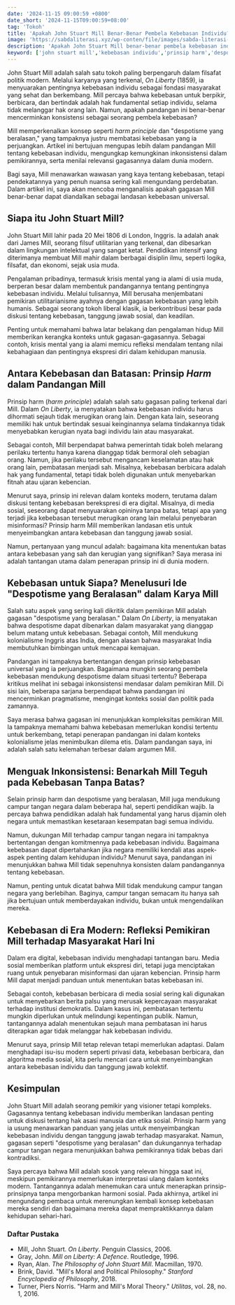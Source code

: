 ```yaml
---
date: '2024-11-15 09:00:59 +0800'
date_short: '2024-11-15T09:00:59+08:00'
tag: 'Tokoh'
title: 'Apakah John Stuart Mill Benar-Benar Pembela Kebebasan Individu?'
image: 'https://sabdaliterasi.xyz/wp-conten/file/images/sabda-literasi-apakah-john-stuart-mill-benar-benar-pembela-kebebasan-individu.jpg'
description: 'Apakah John Stuart Mill benar-benar pembela kebebasan individu? Artikel ini mengupas gagasan Mill, termasuk prinsip harm, despotisme yang beralasan, dan relevan'
keyword: ['john stuart mill','kebebasan individu','prinsip harm','despotisme yang beralasan','filsafat politik','kebebasan dan tanggung jawab','pemikiran mill','relevansi mill di era digital','kritik terhadap mill','filsafat modern','utilitarianism','liberalism','political economy','social theory','on liberty','the subjection of women','a system of logic','individual liberty','personal freedom','autonomy','self-determination','civil liberties','individual rights','freedom of expression','liberty of conscience','harm principle','freedom of speech','limits of liberty','personal autonomy','non-aggression principle','ethical boundaries','rational despotism','enlightened absolutism','benevolent dictatorship','paternalism','rational authority','political theory','political philosophy','governance','state power','democracy','justice','political rights','freedom and responsibility','moral responsibility','ethical accountability','social contract','civic duty','individual obligation','criticism of mill','limitations of utilitarianism','ethical critiques','feminist perspectives','modern objections','contemporary philosophy','modern ethics','postmodernism','analytic philosophy','existentialism','critical theory']
---
```

<p>John Stuart Mill adalah salah satu tokoh paling berpengaruh dalam filsafat politik modern. Melalui karyanya yang terkenal, <em>On Liberty</em> (1859), ia menyuarakan pentingnya kebebasan individu sebagai fondasi masyarakat yang sehat dan berkembang. Mill percaya bahwa kebebasan untuk berpikir, berbicara, dan bertindak adalah hak fundamental setiap individu, selama tidak melanggar hak orang lain. Namun, apakah pandangan ini benar-benar mencerminkan konsistensi sebagai seorang pembela kebebasan?</p><p>Mill memperkenalkan konsep seperti <em>harm principle</em> dan "despotisme yang beralasan," yang tampaknya justru membatasi kebebasan yang ia perjuangkan. Artikel ini bertujuan mengupas lebih dalam pandangan Mill tentang kebebasan individu, mengungkap kemungkinan inkonsistensi dalam pemikirannya, serta menilai relevansi gagasannya dalam dunia modern.</p><p>Bagi saya, Mill menawarkan wawasan yang kaya tentang kebebasan, tetapi pendekatannya yang penuh nuansa sering kali mengundang perdebatan. Dalam artikel ini, saya akan mencoba menganalisis apakah gagasan Mill benar-benar dapat diandalkan sebagai landasan kebebasan universal.</p><h2><strong>Siapa itu John Stuart Mill?</strong></h2><p>John Stuart Mill lahir pada 20 Mei 1806 di London, Inggris. Ia adalah anak dari James Mill, seorang filsuf utilitarian yang terkenal, dan dibesarkan dalam lingkungan intelektual yang sangat ketat. Pendidikan intensif yang diterimanya membuat Mill mahir dalam berbagai disiplin ilmu, seperti logika, filsafat, dan ekonomi, sejak usia muda.</p><p>Pengalaman pribadinya, termasuk krisis mental yang ia alami di usia muda, berperan besar dalam membentuk pandangannya tentang pentingnya kebebasan individu. Melalui tulisannya, Mill berusaha menjembatani pemikiran utilitarianisme ayahnya dengan gagasan kebebasan yang lebih humanis. Sebagai seorang tokoh liberal klasik, ia berkontribusi besar pada diskusi tentang kebebasan, tanggung jawab sosial, dan keadilan.</p><p>Penting untuk memahami bahwa latar belakang dan pengalaman hidup Mill memberikan kerangka konteks untuk gagasan-gagasannya. Sebagai contoh, krisis mental yang ia alami memicu refleksi mendalam tentang nilai kebahagiaan dan pentingnya ekspresi diri dalam kehidupan manusia.</p><h2><strong>Antara Kebebasan dan Batasan: Prinsip </strong><em><strong>Harm</strong></em><strong> dalam Pandangan Mill</strong></h2><p>Prinsip harm (<em>harm principle</em>) adalah salah satu gagasan paling terkenal dari Mill. Dalam <em>On Liberty</em>, ia menyatakan bahwa kebebasan individu harus dihormati sejauh tidak merugikan orang lain. Dengan kata lain, seseorang memiliki hak untuk bertindak sesuai keinginannya selama tindakannya tidak menyebabkan kerugian nyata bagi individu lain atau masyarakat.</p><p>Sebagai contoh, Mill berpendapat bahwa pemerintah tidak boleh melarang perilaku tertentu hanya karena dianggap tidak bermoral oleh sebagian orang. Namun, jika perilaku tersebut mengancam keselamatan atau hak orang lain, pembatasan menjadi sah. Misalnya, kebebasan berbicara adalah hak yang fundamental, tetapi tidak boleh digunakan untuk menyebarkan fitnah atau ujaran kebencian.</p><p>Menurut saya, prinsip ini relevan dalam konteks modern, terutama dalam diskusi tentang kebebasan berekspresi di era digital. Misalnya, di media sosial, seseorang dapat menyuarakan opininya tanpa batas, tetapi apa yang terjadi jika kebebasan tersebut merugikan orang lain melalui penyebaran misinformasi? Prinsip harm Mill memberikan landasan etis untuk menyeimbangkan antara kebebasan dan tanggung jawab sosial.</p><p>Namun, pertanyaan yang muncul adalah: bagaimana kita menentukan batas antara kebebasan yang sah dan kerugian yang signifikan? Saya merasa ini adalah tantangan utama dalam penerapan prinsip ini di dunia modern.</p><h2><strong>Kebebasan untuk Siapa? Menelusuri Ide "Despotisme yang Beralasan" dalam Karya Mill</strong></h2><p>Salah satu aspek yang sering kali dikritik dalam pemikiran Mill adalah gagasan "despotisme yang beralasan." Dalam <em>On Liberty</em>, ia menyatakan bahwa despotisme dapat dibenarkan dalam masyarakat yang dianggap belum matang untuk kebebasan. Sebagai contoh, Mill mendukung kolonialisme Inggris atas India, dengan alasan bahwa masyarakat India membutuhkan bimbingan untuk mencapai kemajuan.</p><p>Pandangan ini tampaknya bertentangan dengan prinsip kebebasan universal yang ia perjuangkan. Bagaimana mungkin seorang pembela kebebasan mendukung despotisme dalam situasi tertentu? Beberapa kritikus melihat ini sebagai inkonsistensi mendasar dalam pemikiran Mill. Di sisi lain, beberapa sarjana berpendapat bahwa pandangan ini mencerminkan pragmatisme, mengingat konteks sosial dan politik pada zamannya.</p><p>Saya merasa bahwa gagasan ini menunjukkan kompleksitas pemikiran Mill. Ia tampaknya memahami bahwa kebebasan memerlukan kondisi tertentu untuk berkembang, tetapi penerapan pandangan ini dalam konteks kolonialisme jelas menimbulkan dilema etis. Dalam pandangan saya, ini adalah salah satu kelemahan terbesar dalam argumen Mill.</p><h2><strong>Menguak Inkonsistensi: Benarkah Mill Teguh pada Kebebasan Tanpa Batas?</strong></h2><p>Selain prinsip harm dan despotisme yang beralasan, Mill juga mendukung campur tangan negara dalam beberapa hal, seperti pendidikan wajib. Ia percaya bahwa pendidikan adalah hak fundamental yang harus dijamin oleh negara untuk memastikan kesetaraan kesempatan bagi semua individu.</p><p>Namun, dukungan Mill terhadap campur tangan negara ini tampaknya bertentangan dengan komitmennya pada kebebasan individu. Bagaimana kebebasan dapat dipertahankan jika negara memiliki kendali atas aspek-aspek penting dalam kehidupan individu? Menurut saya, pandangan ini menunjukkan bahwa Mill tidak sepenuhnya konsisten dalam pandangannya tentang kebebasan.</p><p>Namun, penting untuk dicatat bahwa Mill tidak mendukung campur tangan negara yang berlebihan. Baginya, campur tangan semacam itu hanya sah jika bertujuan untuk memberdayakan individu, bukan untuk mengendalikan mereka.</p><h2><strong>Kebebasan di Era Modern: Refleksi Pemikiran Mill terhadap Masyarakat Hari Ini</strong></h2><p>Dalam era digital, kebebasan individu menghadapi tantangan baru. Media sosial memberikan platform untuk ekspresi diri, tetapi juga menciptakan ruang untuk penyebaran misinformasi dan ujaran kebencian. Prinsip harm Mill dapat menjadi panduan untuk menentukan batas kebebasan ini.</p><p>Sebagai contoh, kebebasan berbicara di media sosial sering kali digunakan untuk menyebarkan berita palsu yang merusak kepercayaan masyarakat terhadap institusi demokratis. Dalam kasus ini, pembatasan tertentu mungkin diperlukan untuk melindungi kepentingan publik. Namun, tantangannya adalah menentukan sejauh mana pembatasan ini harus diterapkan agar tidak melanggar hak kebebasan individu.</p><p>Menurut saya, prinsip Mill tetap relevan tetapi memerlukan adaptasi. Dalam menghadapi isu-isu modern seperti privasi data, kebebasan berbicara, dan algoritma media sosial, kita perlu mencari cara untuk menyeimbangkan antara kebebasan individu dan tanggung jawab kolektif.</p><h2><strong>Kesimpulan</strong></h2><p>John Stuart Mill adalah seorang pemikir yang visioner tetapi kompleks. Gagasannya tentang kebebasan individu memberikan landasan penting untuk diskusi tentang hak asasi manusia dan etika sosial. Prinsip harm yang ia usung menawarkan panduan yang jelas untuk menyeimbangkan kebebasan individu dengan tanggung jawab terhadap masyarakat. Namun, gagasan seperti "despotisme yang beralasan" dan dukungannya terhadap campur tangan negara menunjukkan bahwa pemikirannya tidak bebas dari kontradiksi.</p><p>Saya percaya bahwa Mill adalah sosok yang relevan hingga saat ini, meskipun pemikirannya memerlukan interpretasi ulang dalam konteks modern. Tantangannya adalah menemukan cara untuk menerapkan prinsip-prinsipnya tanpa mengorbankan harmoni sosial. Pada akhirnya, artikel ini mengundang pembaca untuk merenungkan kembali konsep kebebasan mereka sendiri dan bagaimana mereka dapat mempraktikkannya dalam kehidupan sehari-hari.</p><h3><strong>Daftar Pustaka</strong></h3><ul><li>Mill, John Stuart. <em>On Liberty</em>. Penguin Classics, 2006.</li><li>Gray, John. <em>Mill on Liberty: A Defence</em>. Routledge, 1996.</li><li>Ryan, Alan. <em>The Philosophy of John Stuart Mill</em>. Macmillan, 1970.</li><li>Brink, David. "Mill's Moral and Political Philosophy." <em>Stanford Encyclopedia of Philosophy</em>, 2018.</li><li>Turner, Piers Norris. "Harm and Mill's Moral Theory." <em>Utilitas</em>, vol. 28, no. 1, 2016.</li></ul>